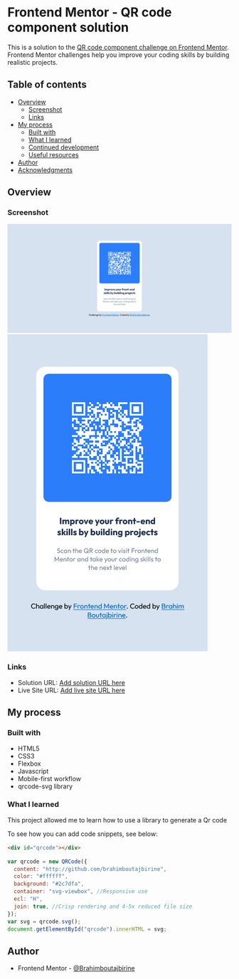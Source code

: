 # Frontend Mentor - QR code component solution

This is a solution to the [QR code component challenge on Frontend Mentor](https://www.frontendmentor.io/challenges/qr-code-component-iux_sIO_H). Frontend Mentor challenges help you improve your coding skills by building realistic projects.

## Table of contents

- [Overview](#overview)
  - [Screenshot](#screenshot)
  - [Links](#links)
- [My process](#my-process)
  - [Built with](#built-with)
  - [What I learned](#what-i-learned)
  - [Continued development](#continued-development)
  - [Useful resources](#useful-resources)
- [Author](#author)
- [Acknowledgments](#acknowledgments)

## Overview

### Screenshot

![](./screenshot/screenDestop.png)
![](./screenshot/screenMobile.png)

### Links

- Solution URL: [Add solution URL here](https://your-solution-url.com)
- Live Site URL: [Add live site URL here](https://your-live-site-url.com)

## My process

### Built with

- HTML5
- CSS3
- Flexbox
- Javascript
- Mobile-first workflow
- qrcode-svg library

### What I learned

This project allowed me to learn how to use a library to generate a Qr code

To see how you can add code snippets, see below:

```html
<div id="qrcode"></div>
```

```js
var qrcode = new QRCode({
  content: "http://github.com/brahimboutajbirine",
  color: "#ffffff",
  background: "#2c7dfa",
  container: "svg-viewbox", //Responsive use
  ecl: "H",
  join: true, //Crisp rendering and 4-5x reduced file size
});
var svg = qrcode.svg();
document.getElementById("qrcode").innerHTML = svg;
```

## Author

- Frontend Mentor - [@Brahimboutajbirine](https://www.frontendmentor.io/profile/Brahimboutajbirine)
